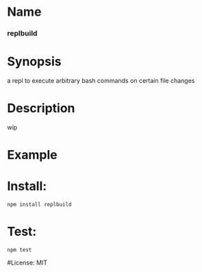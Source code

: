 # Name
### replbuild

# Synopsis
a repl to execute arbitrary bash commands on certain file changes

# Description
wip

# Example

# Install:
`npm install replbuild`

# Test:
`npm test`

#License:
MIT
